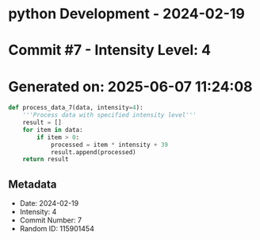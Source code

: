 ﻿# python Development - 2024-02-19
# Commit #7 - Intensity Level: 4
# Generated on: 2025-06-07 11:24:08
```python
def process_data_7(data, intensity=4):
    '''Process data with specified intensity level'''
    result = []
    for item in data:
        if item > 0:
            processed = item * intensity + 39
            result.append(processed)
    return result
```
## Metadata
- Date: 2024-02-19
- Intensity: 4
- Commit Number: 7
- Random ID: 115901454
